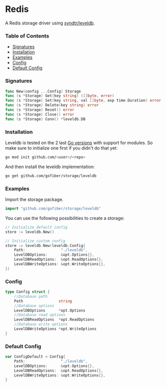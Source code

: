 # Redis

A Redis storage driver using [syndtr/leveldb](https://github.com/syndtr/goleveldb).

### Table of Contents

- [Signatures](#signatures)
- [Installation](#installation)
- [Examples](#examples)
- [Config](#config)
- [Default Config](#default-config)

### Signatures

```go
func New(config ...Config) Storage
func (s *Storage) Get(key string) ([]byte, error)
func (s *Storage) Set(key string, val []byte, exp time.Duration) error
func (s *Storage) Delete(key string) error
func (s *Storage) Reset() error
func (s *Storage) Close() error
func (s *Storage) Conn() *leveldb.DB
```

### Installation

Leveldb is tested on the 2 last [Go versions](https://golang.org/dl/) with support for modules. So make sure to initialize one first if you didn't do that yet:

```bash
go mod init github.com/<user>/<repo>
```

And then install the leveldb implementation:

```bash
go get github.com/gofiber/storage/leveldb
```

### Examples

Import the storage package.

```go
import "github.com/gofiber/storage/leveldb"
```

You can use the following possibilities to create a storage:

```go
// Initialize default config
store := leveldb.New()

// Initialize custom config
store := leveldb.New(leveldb.Config{
	Path:                "./leveldb",
	LevelDBOptions:      &opt.Options{},
	LevelDBReadOptions:  &opt.ReadOptions{},
	LevelDBWriteOptions: &opt.WriteOptions{},
})
```

### Config

```go
type Config struct {
    //Database path
	Path                string
    //Database options
	LevelDBOptions      *opt.Options
    //Database read options
	LevelDBReadOptions  *opt.ReadOptions
    //Database write options
	LevelDBWriteOptions *opt.WriteOptions
}
```

### Default Config

```go
var ConfigDefault = Config{
	Path:                "./leveldb",
	LevelDBOptions:      &opt.Options{},
	LevelDBReadOptions:  &opt.ReadOptions{},
	LevelDBWriteOptions: &opt.WriteOptions{},
}
```
